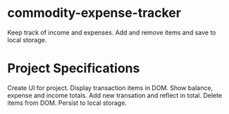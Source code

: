 # commodity-expense-tracker
Keep track of income and expenses. Add and remove items and save to local storage.

# Project Specifications
Create UI for project.
Display transaction items in DOM.
Show balance, expense and income totals.
Add new transation and reflect in total.
Delete items from DOM.
Persist to local storage.
